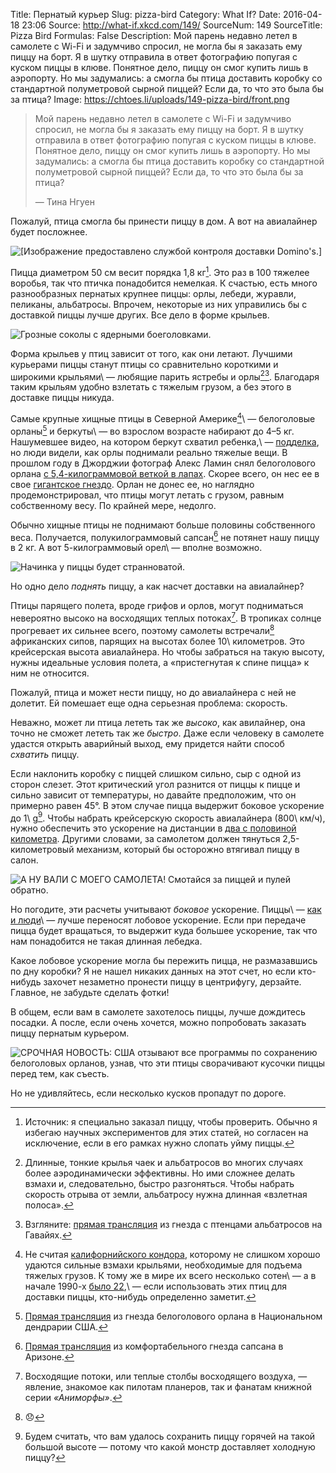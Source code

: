 Title: Пернатый курьер
Slug: pizza-bird
Category: What If?
Date: 2016-04-18 23:06
Source: http://what-if.xkcd.com/149/
SourceNum: 149
SourceTitle: Pizza Bird
Formulas: False
Description: Мой парень недавно летел в самолете с Wi-Fi и задумчиво спросил, не могла бы я заказать ему пиццу на борт. Я в шутку отправила в ответ фотографию попугая с куском пиццы в клюве. Понятное дело, пиццу он смог купить лишь в аэропорту. Но мы задумались: а смогла бы птица доставить коробку со стандартной полуметровой сырной пиццей? Если да, то что это была бы за птица?
Image: https://chtoes.li/uploads/149-pizza-bird/front.png

> Мой парень недавно летел в самолете с Wi-Fi и задумчиво спросил, не могла бы я заказать ему пиццу на борт. Я в шутку отправила в ответ фотографию попугая с куском пиццы в клюве. Понятное дело, пиццу он смог купить лишь в аэропорту. Но мы задумались: а смогла бы птица доставить коробку со стандартной полуметровой сырной пиццей? Если да, то что это была бы за птица?
>
> — Тина Нгуен

Пожалуй, птица смогла бы принести пиццу в дом. А вот на авиалайнер будет посложнее.

![](/uploads/149-pizza-bird/setup_ru.png "[Изображение предоставлено службой контроля доставки Domino\'s.]")

Пицца диаметром 50 см весит порядка 1,8 кг[^1]. Это раз в 100 тяжелее воробья, так что птичка понадобится немелкая. К счастью, есть много разнообразных пернатых крупнее пиццы: орлы, лебеди, журавли, пеликаны, альбатросы. Впрочем, некоторые из них управились бы с доставкой пиццы лучше других. Все дело в форме крыльев.

[^1]: Источник: я специально заказал пиццу, чтобы проверить. Обычно я избегаю научных экспериментов для этих статей, но согласен на исключение, если в его рамках нужно слопать уйму пиццы.

![](/uploads/149-pizza-bird/wingtypes_ru.png "Грозные соколы с ядерными боеголовками.")

Форма крыльев у птиц зависит от того, как они летают. Лучшими курьерами пиццы станут птицы со сравнительно короткими и широкими крыльями\ — любящие парить ястребы и орлы[^2][^3]. Благодаря таким крыльям удобно взлетать с тяжелым грузом, а без этого в доставке пиццы никуда.

[^2]: Длинные, тонкие крылья чаек и альбатросов во многих случаях более аэродинамически эффективны. Но ими сложнее делать взмахи и, следовательно, быстро разгоняться. Чтобы набрать скорость отрыва от земли, альбатросу нужна длинная «взлетная полоса».

[^3]: Взгляните: [прямая трансляция][1] из гнезда с птенцами альбатросов на Гавайях.

Самые крупные хищные птицы в Северной Америке[^4]\ — белоголовые орланы[^5] и беркуты\ — во взрослом возрасте набирают до 4–5 кг. Нашумевшее видео, на котором беркут схватил ребенка,\ — [подделка][5], но люди видели, как орлы поднимали реально тяжелые вещи. В прошлом году в Джорджии фотограф Алекс Ламин снял белоголового орлана [с 5,4-килограммовой веткой в лапах][6]. Скорее всего, он нес ее в свое [гигантское гнездо][7]. Орлан не донес ее, но наглядно продемонстрировал, что птицы могут летать с грузом, равным собственному весу. По крайней мере, недолго.

[^4]: Не считая [калифорнийского кондора][2], которому не слишком хорошо удаются сильные взмахи крыльями, необходимые для подъема тяжелых грузов. К тому же в мире их всего несколько сотен\ — а в начале 1990-х [было 22][3],\ — если использовать этих птиц для доставки пиццы, кто-нибудь определенно заметит.

[^5]: [Прямая трансляция][4] из гнезда белоголового орлана в Национальном дендрарии США.

Обычно хищные птицы не поднимают больше половины собственного веса. Получается, полукилограммовый сапсан[^6] не потянет нашу пиццу в 2 кг. А вот 5-килограммовый орел\ — вполне возможно.

[^6]: [Прямая трансляция][8] из комфортабельного гнезда сапсана в Аризоне.

![](/uploads/149-pizza-bird/pickup_ru.png "Начинка у пиццы будет странноватой.")

Но одно дело *поднять* пиццу, а как насчет доставки на авиалайнер?

Птицы парящего полета, вроде грифов и орлов, могут подниматься невероятно высоко на восходящих теплых потоках[^7]. В тропиках солнце прогревает их сильнее всего, поэтому самолеты встречали[^8] африканских сипов, парящих на высотах более 10\ километров. Это крейсерская высота авиалайнера. Но чтобы забраться на такую высоту, нужны идеальные условия полета, а «пристегнутая к спине пицца» к ним не относится.

[^7]: Восходящие потоки, или теплые столбы восходящего воздуха, — явление, знакомое как пилотам планеров, так и фанатам книжной серии *«Аниморфы»*.

[^8]: 😞

Пожалуй, птица и может нести пиццу, но до авиалайнера с ней не долетит. Ей помешает еще одна серьезная проблема: скорость.

Неважно, может ли птица лететь так же *высоко*, как авилайнер, она точно не сможет лететь так же *быстро*. Даже если человеку в самолете удастся открыть аварийный выход, ему придется найти способ *схватить* пиццу.

Если наклонить коробку с пиццей слишком сильно, сыр с одной из сторон слезет. Этот критический угол разнится от пиццы к пицце и сильно зависит от температуры, но давайте предположим, что он примерно равен 45°. В этом случае пицца выдержит боковое ускорение до 1\ g[^9]. Чтобы набрать крейсерскую скорость авиалайнера (800\ км/ч), нужно обеспечить это ускорение на дистанции в [два с половиной километра][9]. Другими словами, за самолетом должен тянуться 2,5-километровый механизм, который бы осторожно втягивал пиццу в салон.

[^9]: Будем считать, что вам удалось сохранить пиццу горячей на такой большой высоте — потому что какой монстр доставляет холодную пиццу?

![](/uploads/149-pizza-bird/mechanism_ru.png "А НУ ВАЛИ С МОЕГО САМОЛЕТА! Смотайся за пиццей и пулей обратно.")

Но погодите, эти расчеты учитывают *боковое* ускорение. Пиццы\ — [как и люди][10]\ — лучше переносят лобовое ускорение. Если при передаче пицца будет вращаться, то выдержит куда большее ускорение, так что нам понадобится не такая длинная лебедка.

Какое лобовое ускорение могла бы пережить пицца, не размазавшись по дну коробки? Я не нашел никаких данных на этот счет, но если кто-нибудь захочет незаметно пронести пиццу в центрифугу, дерзайте. Главное, не забудьте сделать фотки!

В общем, если вам в самолете захотелось пиццы, лучше дождитесь посадки. А после, если очень хочется, можно попробовать заказать пиццу пернатым курьером.

![](/uploads/149-pizza-bird/eagle.png "СРОЧНАЯ НОВОСТЬ: США отзывают все программы по сохранению белоголовых орланов, узнав, что эти птицы сворачивают кусочки пиццы перед тем, как съесть.")

Но не удивляйтесь, если несколько кусков пропадут по дороге.

[1]: https://www.youtube.com/watch?v=KMdKKpXSMVU "Темноспинный альбатрос, Кауаи | YouTube"

[2]: https://ru.wikipedia.org/wiki/Калифорнийский_кондор "Калифорнийский кондор | Википедия"

[3]: http://www.zooeco.com/0-dom/0-dom-pt3-24.html "Калифорнийский кондор [гриф] | Мир животных"

[4]: http://www.eagles.org/dceaglecam/ "Трансляция из гнезда белоголового орлана в Вашингтоне, Колумбия (англ.) | American Eagle Foundation"

[5]: http://www.buzzfeed.com/chrisstokelwalker/how-golden-eagle-snatches-kid-ruled-the-internet#.mhbz9gmp "Как видео «Золотоголовый орел схватил ребенка» взорвало Интернет (англ.) | BuzzFeed News"

[6]: https://www.facebook.com/berrycollegeeagles/photos/a.220624758101436.1073741830.220202244810354/518474274983148/?type=1&theater "Пост пользователя Berry College Eagles (англ.) | Facebook"

[7]: http://www.nationaleaglecenter.org/eagle-nesting-young/ "Гнездовья орлов и молодые особи (англ.) | National Eagle Center"

[8]: http://hdontap.com/index.php/video/stream/azgfd-peregrine-falcon "Сапсан (англ.) | AZGFD"

[9]: http://www.wolframalpha.com/input/?i=(800+km%2Fh)%5E2+%2F+(earth+gravity+×+2) "(800 км/ч)^2 / (сила гравитации × 2) [англ.] | Wolfram Alpha"

[10]: http://citeseerx.ist.psu.edu/viewdoc/download?doi=10.1.1.212.5449&rep=rep1&type=pdf "Человеческая уязвимость и способность выжить в аварии (англ.) | Деннис Ф. Шанахан"
